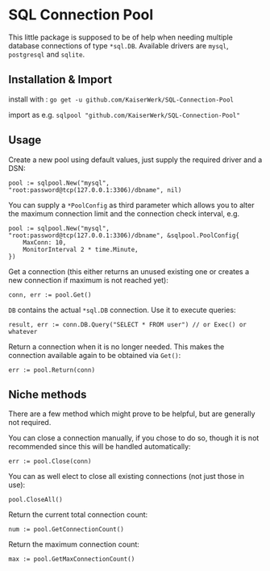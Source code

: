 # SQL Connection Pool

This little package is supposed to be of help when needing multiple database
connections of type ``*sql.DB``.
Available drivers are ``mysql``, ``postgresql`` and ``sqlite``.

## Installation & Import

install with : ``go get -u github.com/KaiserWerk/SQL-Connection-Pool``

import as e.g. ``sqlpool "github.com/KaiserWerk/SQL-Connection-Pool"``

## Usage

Create a new pool using default values, just supply the required driver and a DSN: 
```golang
pool := sqlpool.New("mysql", "root:password@tcp(127.0.0.1:3306)/dbname", nil)
```

You can supply a ``*PoolConfig`` as third parameter which allows you to alter the
maximum connection limit and the connection check interval, e.g.

```golang
pool := sqlpool.New("mysql", "root:password@tcp(127.0.0.1:3306)/dbname", &sqlpool.PoolConfig{
    MaxConn: 10,
    MonitorInterval 2 * time.Minute,
})
```

Get a connection (this either returns an unused existing one or creates a new connection if
maximum is not reached yet):
```golang
conn, err := pool.Get()
```

``DB`` contains the actual ``*sql.DB`` connection. Use it to execute queries:
```golang
result, err := conn.DB.Query("SELECT * FROM user") // or Exec() or whatever
```

Return a connection when it is no longer needed. This makes the connection available 
again to be obtained via ``Get()``:
```golang
err := pool.Return(conn)
```

## Niche methods

There are a few method which might prove to be helpful, but are generally not required.

You can close a connection manually, if you chose to do so, though it is not recommended since
this will be handled automatically:

```golang
err := pool.Close(conn)
```

You can as well elect to close all existing connections (not just those in use):
```golang
pool.CloseAll()
```

Return the current total connection count:
```golang
num := pool.GetConnectionCount()
```

Return the maximum connection count:
```golang
max := pool.GetMaxConnectionCount()
```
